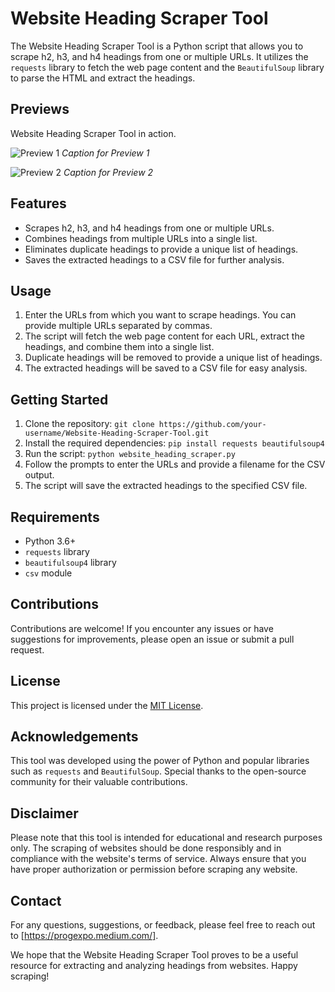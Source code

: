 # Website Heading Scraper Tool

The Website Heading Scraper Tool is a Python script that allows you to scrape h2, h3, and h4 headings from one or multiple URLs. It utilizes the `requests` library to fetch the web page content and the `BeautifulSoup` library to parse the HTML and extract the headings.
## Previews

Website Heading Scraper Tool in action.

![Preview 1](/path/to/preview1.png)
*Caption for Preview 1*

![Preview 2](/path/to/preview2.png)
*Caption for Preview 2*


## Features

- Scrapes h2, h3, and h4 headings from one or multiple URLs.
- Combines headings from multiple URLs into a single list.
- Eliminates duplicate headings to provide a unique list of headings.
- Saves the extracted headings to a CSV file for further analysis.

## Usage

1. Enter the URLs from which you want to scrape headings. You can provide multiple URLs separated by commas.
2. The script will fetch the web page content for each URL, extract the headings, and combine them into a single list.
3. Duplicate headings will be removed to provide a unique list of headings.
4. The extracted headings will be saved to a CSV file for easy analysis.

## Getting Started

1. Clone the repository: `git clone https://github.com/your-username/Website-Heading-Scraper-Tool.git`
2. Install the required dependencies: `pip install requests beautifulsoup4`
3. Run the script: `python website_heading_scraper.py`
4. Follow the prompts to enter the URLs and provide a filename for the CSV output.
5. The script will save the extracted headings to the specified CSV file.

## Requirements

- Python 3.6+
- `requests` library
- `beautifulsoup4` library
- `csv` module

## Contributions

Contributions are welcome! If you encounter any issues or have suggestions for improvements, please open an issue or submit a pull request.

## License

This project is licensed under the [MIT License](LICENSE).

## Acknowledgements

This tool was developed using the power of Python and popular libraries such as `requests` and `BeautifulSoup`. Special thanks to the open-source community for their valuable contributions.

## Disclaimer

Please note that this tool is intended for educational and research purposes only. The scraping of websites should be done responsibly and in compliance with the website's terms of service. Always ensure that you have proper authorization or permission before scraping any website.

## Contact

For any questions, suggestions, or feedback, please feel free to reach out to [https://progexpo.medium.com/].

We hope that the Website Heading Scraper Tool proves to be a useful resource for extracting and analyzing headings from websites. Happy scraping!
